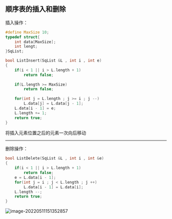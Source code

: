## 顺序表的插入和删除

插入操作：

```c
#define MaxSize 10;
typedef struct{
	int data[MaxSize];
    int lengt;
}SqList;

bool ListInsert(SqList &L , int i , int e)
{
    if(i < 1 || i > L.length + 1)
        return false;
    
    if(L.length >= MaxSize)
        return false;
    
    for(int j = L.length ; j >= i ; j --)
        L.data[j] = L.data[j - 1];
    L.data[i - 1] = e;
    L.length += 1;
    return true;
}
```

将插入元素位置之后的元素一次向后移动



---



删除操作：

```c
bool ListDelete(SqList &L , int i , int &e)
{
    if(i < 1 || i > L.length + 1)
        return false;
    e = L.data[i - 1];
    for(int j = i ; j < L.length ; j ++)
    	L.data[i - 1] = L.data[i];
    L.length --;
    return true;
}
```



![image-20220511151352857](D:\笔记\数据结构\思维导图\H(A)V}6QWGM9X~A]69G4~ZM.png)

